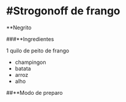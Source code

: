 # #Strogonoff de frango

**Negrito

###**Ingredientes

1 quilo de peito de frango

- champingon
- batata
- arroz
- alho

##**Modo de preparo

 
